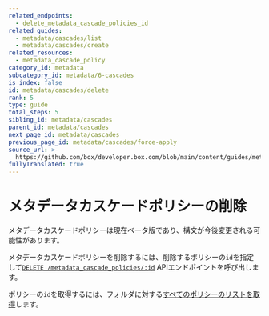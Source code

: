 ```yaml
---
related_endpoints:
  - delete_metadata_cascade_policies_id
related_guides:
  - metadata/cascades/list
  - metadata/cascades/create
related_resources:
  - metadata_cascade_policy
category_id: metadata
subcategory_id: metadata/6-cascades
is_index: false
id: metadata/cascades/delete
rank: 5
type: guide
total_steps: 5
sibling_id: metadata/cascades
parent_id: metadata/cascades
next_page_id: metadata/cascades
previous_page_id: metadata/cascades/force-apply
source_url: >-
  https://github.com/box/developer.box.com/blob/main/content/guides/metadata/6-cascades/5-delete.md
fullyTranslated: true
---
```

# メタデータカスケードポリシーの削除

<Message warning>

メタデータカスケードポリシーは現在ベータ版であり、構文が今後変更される可能性があります。

</Message>

メタデータカスケードポリシーを削除するには、削除するポリシーの`id`を指定して[`DELETE /metadata_cascade_policies/:id`][e_delete] APIエンドポイントを呼び出します。

<Samples id="delete_metadata_cascade_policies_id">

</Samples>

<Message>

ポリシーの`id`を取得するには、フォルダに対する[すべてのポリシーのリストを取得][g_list_policies]します。

</Message>

[e_delete]: e://delete_metadata_cascade_policies_id

[g_list_policies]: g://metadata/cascades/list
